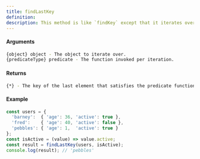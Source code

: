 ```yaml
---
title: findLastKey
definition: 
description: This method is like `findKey` except that it iterates over elements of a collection from right to left.
---
```



#### Arguments


```bash
{object} object - The object to iterate over.
{predicateType} predicate - The function invoked per iteration.
```


#### Returns


```bash
{*} - The key of the last element that satisfies the predicate function, otherwise undefined.
```


#### Example


```ts
const users = {
  'barney':  { 'age': 36, 'active': true },
  'fred':    { 'age': 40, 'active': false },
  'pebbles': { 'age': 1,  'active': true }
};
const isActive = (value) => value.active;
const result = findLastKey(users, isActive);
console.log(result); // 'pebbles'
```